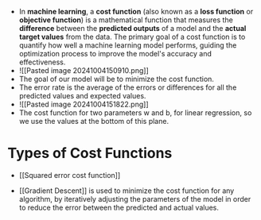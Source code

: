 - In **machine learning**, a **cost function** (also known as a **loss function** or **objective function**) is a mathematical function that measures the **difference** between the **predicted outputs** of a model and the **actual target values** from the data. The primary goal of a cost function is to quantify how well a machine learning model performs, guiding the optimization process to improve the model's accuracy and effectiveness.
- ![[Pasted image 20241004150910.png]]
- The goal of our model will be to minimize the cost function.
- The error rate is the average of the errors or differences for all the predicted values and expected values.
- ![[Pasted image 20241004151822.png]]
- The cost function for two parameters w and b, for linear regression, so we use the values at the bottom of this plane.

# Types of Cost Functions
- [[Squared error cost function]]

- [[Gradient Descent]] is used to minimize the cost function for any algorithm, by iteratively adjusting the parameters of the model in order to reduce the error between the predicted and actual values.
